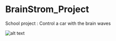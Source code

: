 # BrainStrom_Project
School project : Control a car with the brain waves

![alt text](https://raw.githubusercontent.com/KelianS/BrainStrom_Project/master/Doc/Robot.png)
